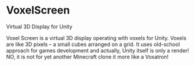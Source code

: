 # VoxelScreen
Virtual 3D Display for Unity

Voxel Screen is a virtual 3D display operating with voxels for Unity. Voxels are like 3D pixels – a small cubes arranged on a grid. It uses old-school approach for games development and actually, Unity itself is only a render! NO, it is not for yet another Minecraft clone it more like a Voxatron!

